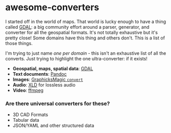 # awesome-converters

I started off in the world of maps. That world is lucky enough to have a thing called [GDAL](https://gdal.org/): a big community effort around a parser, generator, and converter for all the geospatial formats. It's not totally exhaustive but it's pretty close! Some domains have this thing and others don't. This is a list of those things.

I'm trying to just name _one per domain_ - this isn't an exhaustive list of all the converts. Just trying to highlight the one ultra-converter: if it exists!

- **Geospatial, maps, spatial data**: [GDAL](https://gdal.org/)
- **Text documents**: [Pandoc](https://pandoc.org/)
- **Images**: [GraphicksMagic `convert`](http://www.graphicsmagick.org/convert.html)
- **Audio**: [XLD](https://tmkk.undo.jp/xld/index_e.html) for lossless audio
- **Video**: [ffmpeg](https://ffmpeg.org/)

### Are there universal converters for these?

- 3D CAD Formats
- Tabular data
- JSON/YAML and other structured data
